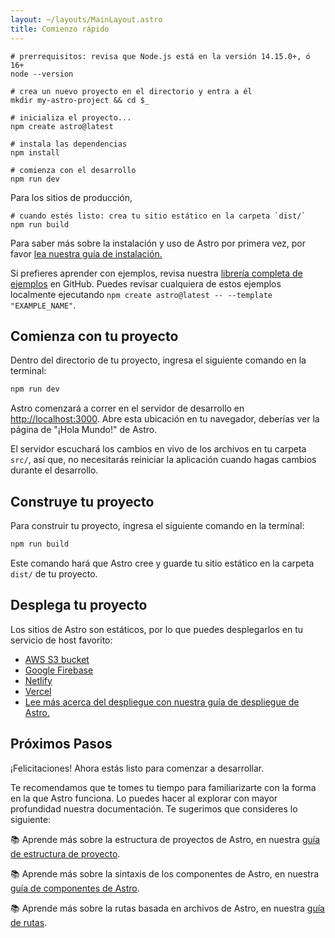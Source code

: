 ```yaml
---
layout: ~/layouts/MainLayout.astro
title: Comienzo rápido
---
```


```shell
# prerrequisitos: revisa que Node.js está en la versión 14.15.0+, ó 16+
node --version

# crea un nuevo proyecto en el directorio y entra a él
mkdir my-astro-project && cd $_

# inicializa el proyecto...
npm create astro@latest

# instala las dependencias
npm install

# comienza con el desarrollo
npm run dev
```

Para los sitios de producción,

```shell
# cuando estés listo: crea tu sitio estático en la carpeta `dist/`
npm run build
```

Para saber más sobre la instalación y uso de Astro por primera vez, por favor [lea nuestra guía de instalación.](/es/installation)

Si prefieres aprender con ejemplos, revisa nuestra [librería completa de ejemplos](https://github.com/withastro/astro/tree/main/examples) en GitHub. Puedes revisar cualquiera de estos ejemplos localmente ejecutando `npm create astro@latest -- --template "EXAMPLE_NAME"`.

## Comienza con tu proyecto

Dentro del directorio de tu proyecto, ingresa el siguiente comando en la terminal:

```bash
npm run dev
```

Astro comenzará a correr en el servidor de desarrollo en [http://localhost:3000](http://localhost:3000). Abre esta ubicación en tu navegador, deberías ver la página de "¡Hola Mundo!" de Astro.

El servidor escuchará los cambios en vivo de los archivos en tu carpeta `src/`, así que, no necesitarás reiniciar la aplicación cuando hagas cambios durante el desarrollo.

## Construye tu proyecto

Para construir tu proyecto, ingresa el siguiente comando en la terminal:

```bash
npm run build
```

Este comando hará que Astro cree y guarde tu sitio estático en la carpeta `dist/` de tu proyecto.

## Desplega tu proyecto

Los sitios de Astro son estáticos, por lo que puedes desplegarlos en tu servicio de host favorito:

- [AWS S3 bucket](https://aws.amazon.com/s3/)
- [Google Firebase](https://firebase.google.com/)
- [Netlify](https://www.netlify.com/)
- [Vercel](https://vercel.com/)
- [Lee más acerca del despliegue con nuestra guía de despliegue de Astro.](/es/guides/deploy)

## Próximos Pasos

¡Felicitaciones! Ahora estás listo para comenzar a desarrollar.

Te recomendamos que te tomes tu tiempo para familiarizarte con la forma en la que Astro funciona. Lo puedes hacer al explorar con mayor profundidad nuestra documentación. Te sugerimos que consideres lo siguiente:

📚 Aprende más sobre la estructura de proyectos de Astro, en nuestra [guía de estructura de proyecto](/es/core-concepts/project-structure).

📚 Aprende más sobre la sintaxis de los componentes de Astro, en nuestra [guía de componentes de Astro](/es/core-concepts/astro-components).

📚 Aprende más sobre la rutas basada en archivos de Astro, en nuestra [guía de rutas](/es/core-concepts/astro-pages).
